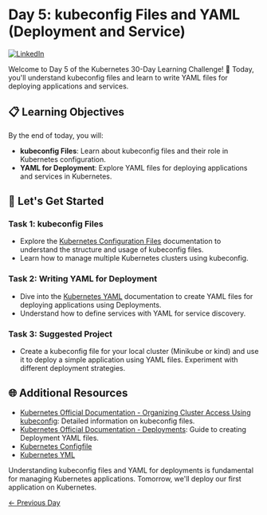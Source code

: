 # Day 5: kubeconfig Files and YAML (Deployment and Service)
[![LinkedIn](https://img.shields.io/badge/Connect%20with%20me%20on-LinkedIn-blue.svg)](https://www.linkedin.com/in/samsor-rahman18/)

Welcome to Day 5 of the Kubernetes 30-Day Learning Challenge! 🚀 Today, you'll understand kubeconfig files and learn to write YAML files for deploying applications and services.

## 📋 Learning Objectives

By the end of today, you will:
- **kubeconfig Files**: Learn about kubeconfig files and their role in Kubernetes configuration.
- **YAML for Deployment**: Explore YAML files for deploying applications and services in Kubernetes.

## 🚀 Let's Get Started

### Task 1: kubeconfig Files
- Explore the [Kubernetes Configuration Files](https://kubernetes.io/docs/concepts/configuration/organize-cluster-access-kubeconfig/) documentation to understand the structure and usage of kubeconfig files.
- Learn how to manage multiple Kubernetes clusters using kubeconfig.

### Task 2: Writing YAML for Deployment
- Dive into the [Kubernetes YAML](https://kubernetes.io/docs/reference/kubernetes-api/workload-resources/deployment-v1/) documentation to create YAML files for deploying applications using Deployments.
- Understand how to define services with YAML for service discovery.

### Task 3: Suggested Project
- Create a kubeconfig file for your local cluster (Minikube or kind) and use it to deploy a simple application using YAML files. Experiment with different deployment strategies.

## 🌐 Additional Resources

- [Kubernetes Official Documentation - Organizing Cluster Access Using kubeconfig](https://kubernetes.io/docs/concepts/configuration/organize-cluster-access-kubeconfig/): Detailed information on kubeconfig files.
- [Kubernetes Official Documentation - Deployments](https://kubernetes.io/docs/reference/kubernetes-api/workload-resources/deployment-v1/): Guide to creating Deployment YAML files.
- [Kubernetes Configfile](https://www.youtube.com/watch?v=Q74gSxeO4cI&ab_channel=VivekSingh)
- [Kubernetes YML](https://youtu.be/qmDzcu5uY1I?si=kOxTRSj-YADGfPrI)

Understanding kubeconfig files and YAML for deployments is fundamental for managing Kubernetes applications. Tomorrow, we'll deploy our first application on Kubernetes.

[← Previous Day](../Day04/README.md) 
